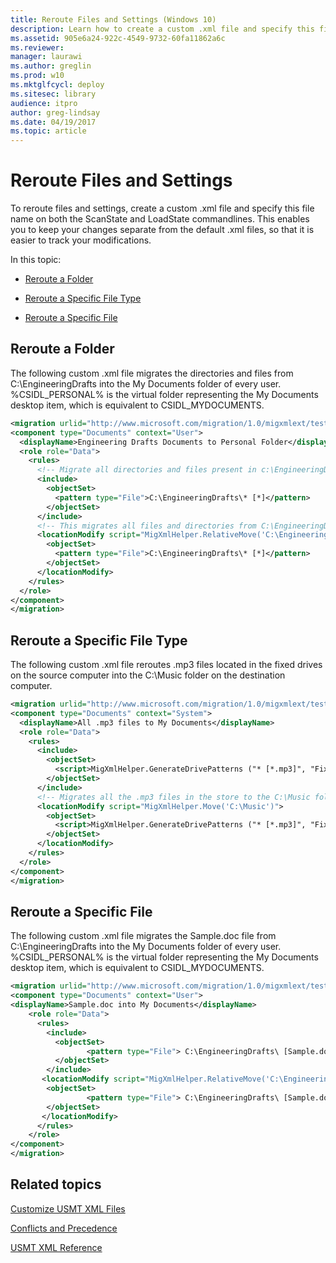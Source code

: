 ```yaml
---
title: Reroute Files and Settings (Windows 10)
description: Learn how to create a custom .xml file and specify this file name on both the ScanState and LoadState commandlines to reroute files and settings.
ms.assetid: 905e6a24-922c-4549-9732-60fa11862a6c
ms.reviewer: 
manager: laurawi
ms.author: greglin
ms.prod: w10
ms.mktglfcycl: deploy
ms.sitesec: library
audience: itpro
author: greg-lindsay
ms.date: 04/19/2017
ms.topic: article
---
```


# Reroute Files and Settings


To reroute files and settings, create a custom .xml file and specify this file name on both the ScanState and LoadState commandlines. This enables you to keep your changes separate from the default .xml files, so that it is easier to track your modifications.

In this topic:

-   [Reroute a Folder](#bkmk-reroutefolder)

-   [Reroute a Specific File Type](#bkmk-reroutespecfiletype)

-   [Reroute a Specific File](#bkmk-reroutespecificfile)

## <a href="" id="bkmk-reroutefolder"></a>Reroute a Folder


The following custom .xml file migrates the directories and files from C:\\EngineeringDrafts into the My Documents folder of every user. %CSIDL\_PERSONAL% is the virtual folder representing the My Documents desktop item, which is equivalent to CSIDL\_MYDOCUMENTS.

``` xml
<migration urlid="http://www.microsoft.com/migration/1.0/migxmlext/test">
<component type="Documents" context="User">
  <displayName>Engineering Drafts Documents to Personal Folder</displayName>
  <role role="Data">
    <rules>
      <!-- Migrate all directories and files present in c:\EngineeringDrafts folder -->
      <include>
        <objectSet>
          <pattern type="File">C:\EngineeringDrafts\* [*]</pattern>
        </objectSet>
      </include>
      <!-- This migrates all files and directories from C:\EngineeringDrafts to every user’s personal folder.-->
      <locationModify script="MigXmlHelper.RelativeMove('C:\EngineeringDrafts','%CSIDL_PERSONAL%')">
        <objectSet>
          <pattern type="File">C:\EngineeringDrafts\* [*]</pattern>
        </objectSet>
      </locationModify>
    </rules>
  </role>
</component>
</migration>
```

## <a href="" id="bkmk-reroutespecfiletype"></a>Reroute a Specific File Type


The following custom .xml file reroutes .mp3 files located in the fixed drives on the source computer into the C:\\Music folder on the destination computer.

``` xml
<migration urlid="http://www.microsoft.com/migration/1.0/migxmlext/test">
<component type="Documents" context="System">
  <displayName>All .mp3 files to My Documents</displayName>
  <role role="Data">
    <rules>
      <include>
        <objectSet>
          <script>MigXmlHelper.GenerateDrivePatterns ("* [*.mp3]", "Fixed")</script>
        </objectSet>
      </include>
      <!-- Migrates all the .mp3 files in the store to the C:\Music folder during LoadState -->
      <locationModify script="MigXmlHelper.Move('C:\Music')">
        <objectSet>
          <script>MigXmlHelper.GenerateDrivePatterns ("* [*.mp3]", "Fixed")</script>
        </objectSet>
      </locationModify>
    </rules>
  </role>
</component>
</migration> 
```

## <a href="" id="bkmk-reroutespecificfile"></a>Reroute a Specific File


The following custom .xml file migrates the Sample.doc file from C:\\EngineeringDrafts into the My Documents folder of every user. %CSIDL\_PERSONAL% is the virtual folder representing the My Documents desktop item, which is equivalent to CSIDL\_MYDOCUMENTS.

``` xml
<migration urlid="http://www.microsoft.com/migration/1.0/migxmlext/test">
<component type="Documents" context="User">
<displayName>Sample.doc into My Documents</displayName>
    <role role="Data">
      <rules>
        <include> 
          <objectSet>     
                 <pattern type="File"> C:\EngineeringDrafts\ [Sample.doc]</pattern>
          </objectSet>
        </include>
       <locationModify script="MigXmlHelper.RelativeMove('C:\EngineeringDrafts','%CSIDL_PERSONAL%')">
        <objectSet>
                 <pattern type="File"> C:\EngineeringDrafts\ [Sample.doc]</pattern>
        </objectSet>
       </locationModify>
      </rules>
    </role>
</component>
</migration>
```

## Related topics


[Customize USMT XML Files](usmt-customize-xml-files.md)

[Conflicts and Precedence](usmt-conflicts-and-precedence.md)

[USMT XML Reference](usmt-xml-reference.md)

 

 





